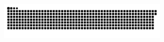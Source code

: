 <picture>
  <source media="(prefers-color-scheme: dark)" srcset="https://raw.githubusercontent.com/MarineHakobyan/MarineHakobyan/5b666596cade7dc79802a1161b05d38d7888469e/github-contribution-grid-snake-dark.svg" />
  <source media="(prefers-color-scheme: light)" srcset="https://raw.githubusercontent.com/MarineHakobyan/MarineHakobyan/5b666596cade7dc79802a1161b05d38d7888469e/github-contribution-grid-snake.svg" />
  <img alt="github-snake" src="https://raw.githubusercontent.com/MarineHakobyan/MarineHakobyan/5b666596cade7dc79802a1161b05d38d7888469e/github-contribution-grid-snake-dark.svg" />
</picture>
